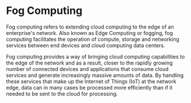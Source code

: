 # Fog Computing


Fog computing refers to extending cloud computing to the edge of an enterprise's network. Also known as Edge Computing or fogging, fog computing facilitates the operation of compute, storage and networking services between end devices and cloud computing data centers.

Fog computing provides a way of bringing cloud computing capabilities to the edge of the network and as a result, closer to the rapidly growing number of connected devices and applications that consume cloud services and generate increasingly massive amounts of data. By handling these services that make up the Internet of Things (IoT) at the network edge, data can in many cases be processed more efficiently than if it needed to be sent to the cloud for processing.

